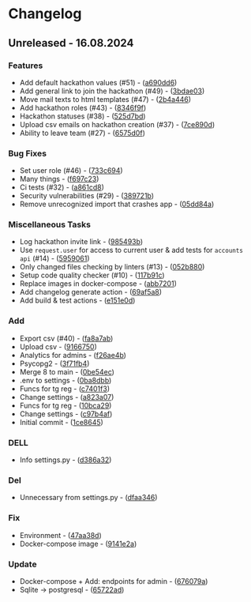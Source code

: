 # Changelog
## Unreleased - 16.08.2024

### Features

- Add default hackathon values (#51) - ([a690dd6](https://github.com/open-cu/megazord-backend/commit/a690dd6d35440db99ffb33b544c57ed77d339052))
- Add general link to join the hackathon (#49) - ([3bdae03](https://github.com/open-cu/megazord-backend/commit/3bdae030ed007ca4543a232e46abacf6c0ba0ff9))
- Move mail texts to html templates (#47) - ([2b4a446](https://github.com/open-cu/megazord-backend/commit/2b4a4469e304539f82a81b7dd814df14cc2ad4f6))
- Add hackathon roles (#43) - ([8346f9f](https://github.com/open-cu/megazord-backend/commit/8346f9f9b2459be0699ea926b4475bd54a84a676))
- Hackathon statuses (#38) - ([525d7bd](https://github.com/open-cu/megazord-backend/commit/525d7bd692884bf2188241905114e6b63e0f281d))
- Upload csv emails on hackathon creation (#37) - ([7ce890d](https://github.com/open-cu/megazord-backend/commit/7ce890d02cfa3b1fc97f372c3d22b79e5e5d51ea))
- Ability to leave team (#27) - ([6575d0f](https://github.com/open-cu/megazord-backend/commit/6575d0f38ea4ffe240820a9a687c5f50adf244aa))

### Bug Fixes

- Set user role (#46) - ([733c694](https://github.com/open-cu/megazord-backend/commit/733c694dddff4196fe706bfa7086a5de0d357900))
- Many things - ([f697c23](https://github.com/open-cu/megazord-backend/commit/f697c23358cf4a8ca9e0ed8e666c4a1a7ed08d5c))
- Ci tests (#32) - ([a861cd8](https://github.com/open-cu/megazord-backend/commit/a861cd88b226e11922f37aed924e4e4ff69cf5ac))
- Security vulnerabilities (#29) - ([389721b](https://github.com/open-cu/megazord-backend/commit/389721b3f1ab753f16526a0c84fa5a0074356fd0))
- Remove unrecognized import that crashes app - ([05dd84a](https://github.com/open-cu/megazord-backend/commit/05dd84a8b0a1ce38f6c470b6f9945d072454968d))

### Miscellaneous Tasks

- Log hackathon invite link - ([985493b](https://github.com/open-cu/megazord-backend/commit/985493bb7d9b40bd7eb569ecceba342640348072))
- Use `request.user` for access to current user & add tests for `accounts api` (#14) - ([5959061](https://github.com/open-cu/megazord-backend/commit/59590619e0066d2c085d8d9fe81e5c1298867052))
- Only changed files checking by linters  (#13) - ([052b880](https://github.com/open-cu/megazord-backend/commit/052b88054e66f6794d111743b27cdfc1c528d13f))
- Setup code quality checker (#10) - ([117b91c](https://github.com/open-cu/megazord-backend/commit/117b91cf6d68c80be76c6f54f191223fa577ce4d))
- Replace images in docker-compose - ([abb7201](https://github.com/open-cu/megazord-backend/commit/abb720130724c90bd7ecb70ba2e98862f8f487f9))
- Add changelog generate action - ([69af5a8](https://github.com/open-cu/megazord-backend/commit/69af5a82a8863fde688b5a951544ec80ea41dd5c))
- Add build & test actions - ([e151e0d](https://github.com/open-cu/megazord-backend/commit/e151e0d2e4d844d788b623714e5895560bf2e2da))

### Add

- Export csv (#40) - ([fa8a7ab](https://github.com/open-cu/megazord-backend/commit/fa8a7aba0a59a5ca613545af25e64227275ee349))
- Upload csv - ([9166750](https://github.com/open-cu/megazord-backend/commit/9166750a498b74270adc60e208828ea18b4cb7de))
- Analytics for admins - ([f26ae4b](https://github.com/open-cu/megazord-backend/commit/f26ae4b8215e120692e7ea8c81e0dd486f236b02))
- Psycopg2 - ([3f71fb4](https://github.com/open-cu/megazord-backend/commit/3f71fb4babc1630d3dfdbf7f3b3847f809f2ca50))
- Merge 8 to main - ([0be54ec](https://github.com/open-cu/megazord-backend/commit/0be54ecb6ac706759541a9ed015d2ec0bf8a70cf))
- .env to settings - ([0ba8dbb](https://github.com/open-cu/megazord-backend/commit/0ba8dbb57958ba3c527b2f3f9db60fd537572bda))
- Funcs for tg reg - ([c7401f3](https://github.com/open-cu/megazord-backend/commit/c7401f36b713974ece7d2fc03c9c3d366989c1a2))
- Change settings - ([a823a07](https://github.com/open-cu/megazord-backend/commit/a823a074c0d4e972385dc2b8417cbe621dfdec8d))
- Funcs for tg reg - ([10bca29](https://github.com/open-cu/megazord-backend/commit/10bca29a0eb20c6491a4a61351784eef139f5dab))
- Change settings - ([c97b4af](https://github.com/open-cu/megazord-backend/commit/c97b4af0d71a2d1fe629687b8543b88141150d33))
- Initial commit - ([1ce8645](https://github.com/open-cu/megazord-backend/commit/1ce86458151e77b4dfdb4ad4977a7f23768ee1f4))

### DELL

- Info settings.py - ([d386a32](https://github.com/open-cu/megazord-backend/commit/d386a325a7b02cd575dba6f293bea05d70c692bc))

### Del

- Unnecessary from settings.py - ([dfaa346](https://github.com/open-cu/megazord-backend/commit/dfaa3469fddabb6019762282d4ef8218808f7912))

### Fix

- Environment - ([47aa38d](https://github.com/open-cu/megazord-backend/commit/47aa38d0938f61c71b613d881b9312689995bf6d))
- Docker-compose image - ([9141e2a](https://github.com/open-cu/megazord-backend/commit/9141e2a3f72580019b66de5593922ae00a12b29f))

### Update

- Docker-compose + Add: endpoints for admin - ([676079a](https://github.com/open-cu/megazord-backend/commit/676079a36cb0184b88c8379fbd9711120c5f0302))
- Sqlite -> postgresql - ([65722ad](https://github.com/open-cu/megazord-backend/commit/65722adedddab6276e3cba258c7e2fcd0580e81b))

